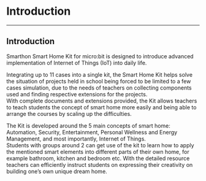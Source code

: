 # Introduction

<HR>

## Introduction
Smarthon Smart Home Kit for micro:bit is designed to introduce advanced implementation of Internet of Things (IoT) into daily life.<P>
Integrating up to 11 cases into a single kit, the Smart Home Kit helps solve the situation of projects held in school being forced to be limited to a few cases simulation, due to the needs of teachers on collecting components used and finding respective extensions for the projects. <BR>With complete documents and extensions provided, the Kit allows teachers to teach students the concept of smart home more easily and being able to arrange the courses by scaling up the difficulties. <P>
The Kit is developed around the 5 main concepts of smart home: <BR>Automation, Security, Entertainment, Personal Wellness and Energy Management, and most importantly, Internet of Things. <BR>Students with groups around 2 can get use of the kit to learn how to apply the mentioned smart elements into different parts of their own home, for example bathroom, kitchen and bedroom etc. With the detailed resource teachers can efficiently instruct students on expressing their creativity on building one’s own unique dream home.

